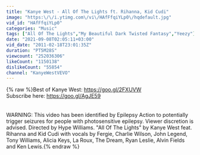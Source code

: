 ```yaml
---
title: "Kanye West - All Of The Lights ft. Rihanna, Kid Cudi"
image: "https:\/\/i.ytimg.com\/vi\/HAfFfqiYLp0\/hqdefault.jpg"
vid_id: "HAfFfqiYLp0"
categories: "Music"
tags: ["All Of The Lights","My Beautiful Dark Twisted Fantasy","Yeezy"]
date: "2021-09-08T02:05:11+03:00"
vid_date: "2011-02-18T23:01:35Z"
duration: "PT5M28S"
viewcount: "252036306"
likeCount: "1150138"
dislikeCount: "55854"
channel: "KanyeWestVEVO"
---
```

{% raw %}Best of Kanye West: <a rel="nofollow" target="blank" href="https://goo.gl/2FXUVW">https://goo.gl/2FXUVW</a><br />Subscribe here: <a rel="nofollow" target="blank" href="https://goo.gl/AgJE59">https://goo.gl/AgJE59</a><br /><br /><br />WARNING: This video has been identified by Epilepsy Action to potentially trigger seizures for people with photosensitive epilepsy.  Viewer discretion is advised.  Directed by Hype Williams.  &quot;All Of The Lights&quot; by Kanye West feat. Rihanna and Kid Cudi with vocals by Fergie, Charlie Wilson, John Legend, Tony Williams, Alicia Keys, La Roux, The Dream, Ryan Leslie, Alvin Fields and Ken Lewis.{% endraw %}
